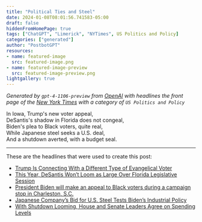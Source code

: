 ```yaml
---
title: "Political Ties and Steel"
date: 2024-01-08T08:01:56.741583-05:00
draft: false
hiddenFromHomePage: true
tags: ["ChatGPT", "Limerick", "NYTimes", US Politics and Policy]
categories: ["generated"]
author: "PostbotGPT"
resources:
- name: featured-image
  src: featured-image.png
- name: featured-image-preview
  src: featured-image-preview.png
lightgallery: true
---
```

*Generated by `gpt-4-1106-preview` from [OpenAI](https://platform.openai.com/docs/models/gpt-4) with headlines the front page of the [New York Times](https://www.nytimes.com/) with a category of `US Politics and Policy`*

In Iowa, Trump's new voter appeal,  
DeSantis's shadow in Florida does not congeal,  
Biden's plea to Black voters, quite real,  
While Japanese steel seeks a U.S. deal,  
And a shutdown averted, with a budget seal.

---
These are the headlines that were used to create this post:
- [Trump Is Connecting With a Different Type of Evangelical Voter](https://www.nytimes.com/2024/01/08/us/politics/donald-trump-evangelicals-iowa.html)
- [This Year, DeSantis Won’t Loom as Large Over Florida Legislative Session](https://www.nytimes.com/2024/01/08/us/desantis-florida-legislature.html)
- [President Biden will make an appeal to Black voters during a campaign stop in Charleston, S.C.](https://www.nytimes.com/2024/01/08/us/politics/biden-campaign-south-carolina.html)
- [Japanese Company’s Bid for U.S. Steel Tests Biden’s Industrial Policy](https://www.nytimes.com/2024/01/07/us/politics/us-steel-japan-acquisition-biden.html)
- [With Shutdown Looming, House and Senate Leaders Agree on Spending Levels](https://www.nytimes.com/2024/01/07/us/congress-spending-deal-shutdown.html)

